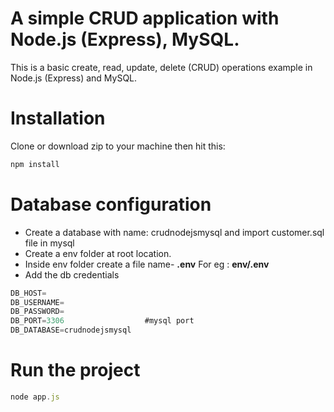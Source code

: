# A simple CRUD application with Node.js (Express), MySQL. 
This is a basic create, read, update, delete (CRUD) operations example in Node.js (Express) and MySQL.

# Installation
Clone or download zip to your machine then hit this:
```javascript
npm install
```

# Database configuration
* Create a database with name: crudnodejsmysql and import customer.sql file in mysql
* Create a env folder at root location.
* Inside env folder create a file name- <strong>.env</strong>   For eg : <strong>env/.env</strong>
* Add the db credentials

```javascript
DB_HOST=
DB_USERNAME=
DB_PASSWORD=
DB_PORT=3306                  #mysql port
DB_DATABASE=crudnodejsmysql
```

# Run the project
```javascript
node app.js
```
